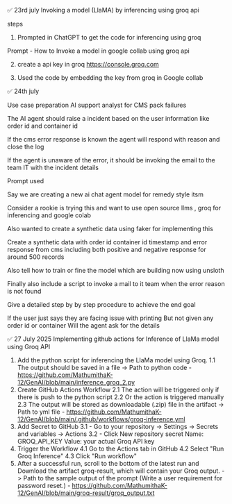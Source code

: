 ✅ 23rd july
Invoking a model (LlaMA) by inferencing using groq api

steps
1. Prompted in ChatGPT to get the code for inferencing using groq

Prompt -
How to Invoke a model in google collab  using groq api

2. create a api key in groq
https://console.groq.com

3. Used the code by embedding the key from groq in Google collab



✅ 24th july

Use case preparation
AI support analyst for CMS pack failures

The AI agent should raise a incident based on the user information like order id and container id 

If the cms error response is known the agent will respond with reason and close the log

If the agent is unaware of the error, it should be invoking the email to the team IT with the incident details



Prompt used

Say we are creating a new ai chat agent model for remedy style itsm

Consider a rookie is trying this and want to use open source llms , groq for inferencing and google colab 

Also wanted to create a synthetic data using faker for implementing this

Create a synthetic data with order id container id timestamp and error response from cms including both positive and negative response for around 500 records

Also tell how to train or fine the model which are building now using unsloth

Finally also include a script to invoke a mail to it team when the error reason is not found

Give a detailed step by by step procedure to achieve the end goal


If the user just says they are facing issue with printing
But not given any order id or container 
Will the agent ask for the details


✅ 27 July 2025
Implementing github actions for Inference of LlaMa model using Groq API 
1. Add the python script for inferencing the LlaMa model using Groq.
   1.1 The output should be saved in a file
   -> Path to python code - https://github.com/MathumithaK-12/GenAI/blob/main/inference_groq_2.py
2. Create GitHub Actions Workflow
   2.1 The action will be triggered only if there is push to the python script
   2.2 Or the action is triggered manually
   2.3 The output will be stored as downloadable (.zip) file in the artifact
   -> Path to yml file - https://github.com/MathumithaK-12/GenAI/blob/main/.github/workflows/groq-inference.yml
3. Add Secret to GitHub
   3.1 - Go to your repository → Settings → Secrets and variables → Actions
   3.2 - Click New repository secret
         Name: GROQ_API_KEY
         Value: your actual Groq API key
4. Trigger the Workflow
   4.1 Go to the Actions tab in GitHub
   4.2 Select "Run Groq Inference"
   4.3 Click "Run workflow"
5. After a successful run, scroll to the bottom of the latest run and Download the artifact groq-result, which will contain your Groq output.
   -> Path to the sample output of the prompt (Write a user requirement for password reset.) - https://github.com/MathumithaK-12/GenAI/blob/main/groq-result/groq_output.txt


